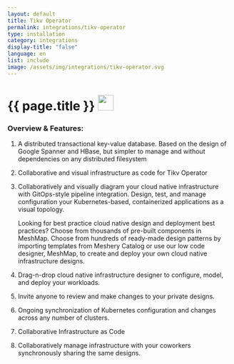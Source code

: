 ```yaml
---
layout: default
title: Tikv Operator
permalink: integrations/tikv-operator
type: installation
category: integrations
display-title: "false"
language: en
list: include
image: /assets/img/integrations/tikv-operator.svg
---
```


<h1>{{ page.title }} <img src="{{ page.image }}" style="width: 35px; height: 35px;" /></h1>


<!-- This needs replaced with the Category property, not the sub-category.
 #### Category: tikv-operator -->

### Overview & Features:
1. A distributed transactional key-value database. Based on the design of Google Spanner and HBase, but simpler to manage and without dependencies on any distributed filesystem

2. Collaborative and visual infrastructure as code for Tikv Operator

4. 
    Collaboratively and visually diagram your cloud native infrastructure with GitOps-style pipeline integration. Design, test, and manage configuration your Kubernetes-based, containerized applications as a visual topology.



    Looking for best practice cloud native design and deployment best practices? Choose from thousands of pre-built components in MeshMap. Choose from hundreds of ready-made design patterns by importing templates from Meshery Catalog or use our low code designer, MeshMap, to create and deploy your own cloud native infrastructure designs.



5. Drag-n-drop cloud native infrastructure designer to configure, model, and deploy your workloads.

6. Invite anyone to review and make changes to your private designs.

7. Ongoing synchronization of Kubernetes configuration and changes across any number of clusters.

8. Collaborative Infrastructure as Code

9. Collaboratively manage infrastructure with your coworkers synchronously sharing the same designs.

